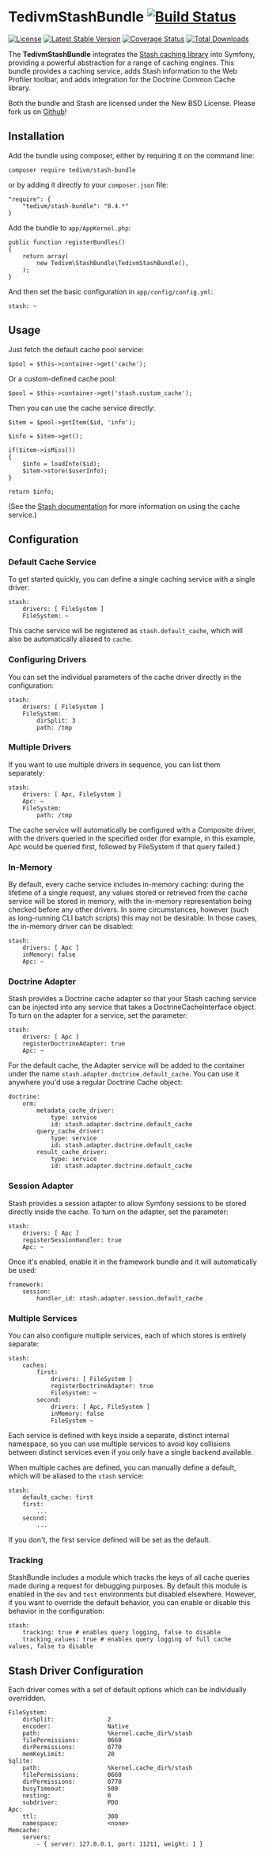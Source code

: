# TedivmStashBundle [![Build Status](https://secure.travis-ci.org/tedious/TedivmStashBundle.svg?branch=master)](http://travis-ci.org/tedious/TedivmStashBundle)

[![License](http://img.shields.io/packagist/l/tedivm/stash-bundle.svg)](https://github.com/tedious/TedivmStashBundle/blob/master/LICENSE)
[![Latest Stable Version](http://img.shields.io/github/release/tedious/TedivmStashBundle.svg)](https://packagist.org/packages/tedivm/stash-bundle)
[![Coverage Status](http://img.shields.io/coveralls/tedious/TedivmStashBundle.svg)](https://coveralls.io/r/tedious/TedivmStashBundle?branch=master)
[![Total Downloads](http://img.shields.io/packagist/dt/tedivm/stash-bundle.svg)](https://packagist.org/packages/tedivm/stash-bundle)


The **TedivmStashBundle** integrates the [Stash caching library](https://github.com/tedious/Stash) into Symfony, providing a
powerful abstraction for a range of caching engines. This bundle provides a caching service, adds Stash information to
the Web Profiler toolbar, and adds integration for the Doctrine Common Cache library.

Both the bundle and Stash are licensed under the New BSD License. Please fork us on [Github](https://github.com/tedious/TedivmStashBundle)!

## Installation ##

Add the bundle using composer, either by requiring it on the command line:

    composer require tedivm/stash-bundle

or by adding it directly to your `composer.json` file:

    "require": {
        "tedivm/stash-bundle": "0.4.*"
    }

Add the bundle to `app/AppKernel.php`:

    public function registerBundles()
    {
        return array(
            new Tedivm\StashBundle\TedivmStashBundle(),
        );
    }

And then set the basic configuration in `app/config/config.yml`:

`stash: ~`

## Usage ##

Just fetch the default cache pool service:

`$pool = $this->container->get('cache');`

Or a custom-defined cache pool:

`$pool = $this->container->get('stash.custom_cache');`

Then you can use the cache service directly:

    $item = $pool->getItem($id, 'info');

    $info = $item->get();

    if($item->isMiss())
    {
        $info = loadInfo($id);
        $item->store($userInfo);
    }

    return $info;

(See the [Stash documentation](http://stash.tedivm.com/) for more information on using the cache service.)

## Configuration ##

### Default Cache Service ###

To get started quickly, you can define a single caching service with a single driver:

    stash:
        drivers: [ FileSystem ]
        FileSystem: ~

This cache service will be registered as `stash.default_cache`, which will also be automatically aliased to `cache`.

### Configuring Drivers ###

You can set the individual parameters of the cache driver directly in the configuration:

    stash:
        drivers: [ FileSystem ]
        FileSystem:
            dirSplit: 3
            path: /tmp

### Multiple Drivers ###

If you want to use multiple drivers in sequence, you can list them separately:

    stash:
        drivers: [ Apc, FileSystem ]
        Apc: ~
        FileSystem:
            path: /tmp

The cache service will automatically be configured with a Composite driver, with the drivers queried in the specified
order (for example, in this example, Apc would be queried first, followed by FileSystem if that query failed.)

### In-Memory ###

By default, every cache service includes in-memory caching: during the lifetime of a single request, any values stored
or retrieved from the cache service will be stored in memory, with the in-memory representation being checked before
any other drivers. In some circumstances, however (such as long-running CLI batch scripts) this may not be desirable.
In those cases, the in-memory driver can be disabled:

    stash:
        drivers: [ Apc ]
        inMemory: false
        Apc: ~

### Doctrine Adapter ###

Stash provides a Doctrine cache adapter so that your Stash caching service can be injected into any service that takes
a DoctrineCacheInterface object. To turn on the adapter for a service, set the parameter:

    stash:
        drivers: [ Apc ]
        registerDoctrineAdapter: true
        Apc: ~

For the default cache, the Adapter service will be added to the container under the name
`stash.adapter.doctrine.default_cache`. You can use it anywhere you'd use a regular Doctrine Cache object:

    doctrine:
        orm:
            metadata_cache_driver:
                type: service
                id: stash.adapter.doctrine.default_cache
            query_cache_driver:
                type: service
                id: stash.adapter.doctrine.default_cache
            result_cache_driver:
                type: service
                id: stash.adapter.doctrine.default_cache

### Session Adapter ###

Stash provides a session adapter to allow Symfony sessions to be stored directly inside the cache. To turn on the
adapter, set the parameter:

    stash:
        drivers: [ Apc ]
        registerSessionHandler: true
        Apc: ~

Once it's enabled, enable it in the framework bundle and it will automatically be used:

    framework:
        session:
            handler_id: stash.adapter.session.default_cache

### Multiple Services ###

You can also configure multiple services, each of which stores is entirely separate:

    stash:
        caches:
            first:
                drivers: [ FileSystem ]
                registerDoctrineAdapter: true
                FileSystem: ~
            second:
                drivers: [ Apc, FileSystem ]
                inMemory: false
                FileSystem ~

Each service is defined with keys inside a separate, distinct internal namespace, so you can use multiple services to
avoid key collisions between distinct services even if you only have a single backend available.

When multiple caches are defined, you can manually define a default, which will be aliased to the `stash` service:

    stash:
        default_cache: first
        first:
            ...
        second:
            ...

If you don't, the first service defined will be set as the default.

### Tracking ###

StashBundle includes a module which tracks the keys of all cache queries made during a request for debugging purposes.
By default this module is enabled in the `dev` and `test` environments but disabled elsewhere. However, if you want to 
override the default behavior, you can enable or disable this behavior in the configuration:

    stash:
        tracking: true # enables query logging, false to disable
        tracking_values: true # enables query logging of full cache values, false to disable

## Stash Driver Configuration ##

Each driver comes with a set of default options which can be individually overridden.

    FileSystem:
        dirSplit:               2
        encoder:                Native
        path:                   %kernel.cache_dir%/stash
        filePermissions:        0660
        dirPermissions:         0770
        memKeyLimit:            20
    Sqlite:
        path:                   %kernel.cache_dir%/stash
        filePermissions:        0660
        dirPermissions:         0770
        busyTimeout:            500
        nesting:                0
        subdriver:              PDO
    Apc:
        ttl:                    300
        namespace:              <none>
    Memcache:
        servers:
            - { server: 127.0.0.1, port: 11211, weight: 1 }

